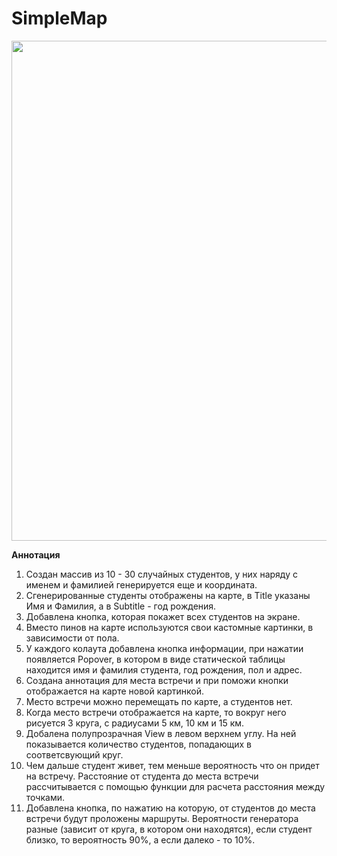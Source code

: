 # SimpleMap

<img src="https://github.com/MayborodaPavel/SimpleMap/blob/master/Representation/SimpleMap.gif" width="800" />


**Аннотация**
1. Создан массив из 10 - 30 случайных студентов, у них наряду с именем и фамилией генерируется еще и координата. 
2. Сгенерированные студенты отображены на карте, в Title указаны Имя и Фамилия, а в Subtitle - год рождения. 
3. Добавлена кнопка, которая покажет всех студентов на экране.
4. Вместо пинов на карте используются свои кастомные картинки, в зависимости от пола.
5. У каждого колаута добавлена кнопка информации, при нажатии появляется Popover, в котором в виде статической таблицы находится имя и фамилия студента, год рождения, пол и адрес.
6. Создана аннотация для места встречи и при поможи кнопки отображается на карте новой картинкой.
7. Место встречи можно перемещать по карте, а студентов нет.
8. Когда место встречи отображается на карте, то вокруг него рисуется 3 круга, с радиусами 5 км, 10 км и 15 км.
9. Добалена полупрозрачная View в левом верхнем углу. На ней показывается количество студентов, попадающих в соответсвующий круг. 
10. Чем дальше студент живет, тем меньше вероятность что он придет на встречу. Расстояние от студента до места встречи рассчитывается с помощью функции для расчета расстояния между точками.
11. Добавлена кнопка, по нажатию на которую, от студентов до места встречи будут проложены маршруты. Вероятности генератора разные (зависит от круга, в котором они находятся), если студент близко, то вероятность 90%, а если далеко - то 10%.

